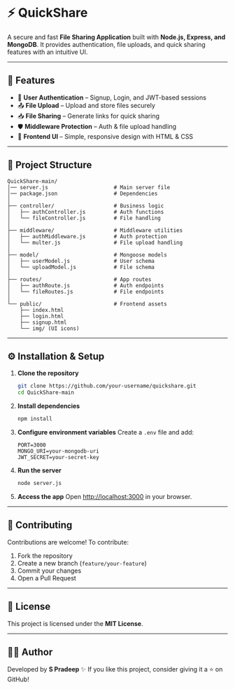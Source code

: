 # ⚡ QuickShare

A secure and fast **File Sharing Application** built with **Node.js, Express, and MongoDB**. It provides authentication, file uploads, and quick sharing features with an intuitive UI.

---

## 🚀 Features

* 🔐 **User Authentication** – Signup, Login, and JWT-based sessions
* 📤 **File Upload** – Upload and store files securely
* 📥 **File Sharing** – Generate links for quick sharing
* 🛡️ **Middleware Protection** – Auth & file upload handling
* 🎨 **Frontend UI** – Simple, responsive design with HTML & CSS

---

## 📂 Project Structure

```
QuickShare-main/
│── server.js                     # Main server file
│── package.json                  # Dependencies
│
├── controller/                   # Business logic
│   ├── authController.js         # Auth functions
│   └── fileController.js         # File handling
│
├── middleware/                   # Middleware utilities
│   ├── authMiddleware.js         # Auth protection
│   └── multer.js                 # File upload handling
│
├── model/                        # Mongoose models
│   ├── userModel.js              # User schema
│   └── uploadModel.js            # File schema
│
├── routes/                       # App routes
│   ├── authRoute.js              # Auth endpoints
│   └── fileRoutes.js             # File endpoints
│
└── public/                       # Frontend assets
    ├── index.html
    ├── login.html
    ├── signup.html
    └── img/ (UI icons)
```

---

## ⚙️ Installation & Setup

1. **Clone the repository**

   ```bash
   git clone https://github.com/your-username/quickshare.git
   cd QuickShare-main
   ```

2. **Install dependencies**

   ```bash
   npm install
   ```

3. **Configure environment variables**
   Create a `.env` file and add:

   ```env
   PORT=3000
   MONGO_URI=your-mongodb-uri
   JWT_SECRET=your-secret-key
   ```

4. **Run the server**

   ```bash
   node server.js
   ```

5. **Access the app**
   Open [http://localhost:3000](http://localhost:3000) in your browser.

---

## 🤝 Contributing

Contributions are welcome! To contribute:

1. Fork the repository
2. Create a new branch (`feature/your-feature`)
3. Commit your changes
4. Open a Pull Request

---

## 📜 License

This project is licensed under the **MIT License**.

---

## 👨‍💻 Author

Developed by **S Pradeep** ✨
If you like this project, consider giving it a ⭐ on GitHub!
